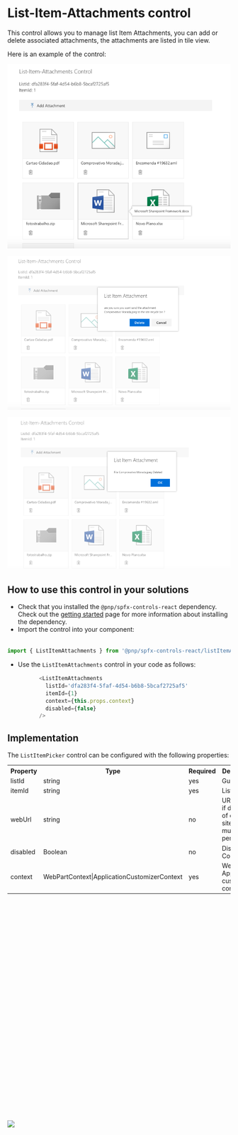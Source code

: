 # List-Item-Attachments control

This control allows you to manage list Item Attachments, you can add or delete associated attachments, the attachments are listed in tile view.
 

Here is an example of the control:

![ListItemAttachments Tiles](./assets/ListItemAttachmentsTitles.png)

![ListItemAttachments Confirm Delete](./assets/ListItemAttachmentDeleteConfirm.png)

![ListItemAttachments Attachment Deleted ](./assets/ListItemAttachementDeletedMsg.png)

## How to use this control in your solutions

- Check that you installed the `@pnp/spfx-controls-react` dependency. Check out the [getting started](../#getting-started) page for more information about installing the dependency.
- Import the control into your component:

```TypeScript
 
import { ListItemAttachments } from '@pnp/spfx-controls-react/listItemAttachments';
```
- Use the `ListItemAttachments` control in your code as follows:

```TypeScript
          <ListItemAttachments
            listId='dfa283f4-5faf-4d54-b6b8-5bcaf2725af5'
            itemId={1}
            context={this.props.context}
            disabled={false}
          />
```

## Implementation

The `ListItemPicker` control can be configured with the following properties:

<table style="width: 100%; height: 786px;">
<tbody>
<tr>
<th style="width: 220px;">Property</th>
<th>Type</th>
<th style="width: 85px;">Required</th>
<th>Description</th>
</tr>
<tr>
<td>listId</td>
<td>string</td>
<td>yes</td>
<td>Gui of List</td>
</tr>
<tr>
<td>itemId</td>
<td>string</td>
<td>yes</td>
<td>List Item Id</td>
</tr>
<tr>
<td>webUrl</td>
<td>string</td>
<td>no</td>
<td>URL of site if different of current site, user must have permissions</td>
</tr>
<tr>
<td>disabled</td>
<td>Boolean</td>
<td>no</td>
<td>Disable Control</td>
</tr>
<tr>
<td>context</td>
<td>WebPartContext|ApplicationCustomizerContext</td>
<td>yes</td>
<td>WebPart or Application customiser context</td>
</tr>
</tbody>
</table>		


![](https://telemetry.sharepointpnp.com/sp-dev-fx-controls-react/wiki/controls/ListItemPicker)
